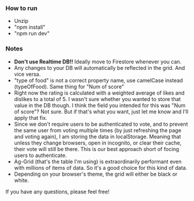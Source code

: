 ### How to run

- Unzip
- "npm install"
- "npm run dev"

### Notes

- **Don't use Realtime DB!!** Ideally move to Firestore whenever you can.
- Any changes to your DB will automatically be reflected in the grid. And vice versa.
- "type of food" is not a correct property name, use camelCase instead (typeOfFood). Same thing for "Num of score"
- Right now the rating is calculated with a weighted average of likes and dislikes to a total of 5. I wasn't sure whether you wanted to store that value in the DB though. I think the field you intended for this was "Num of score"? Not sure. But if that's what you want, just let me know and I'll apply that fix.
- Since we don't require users to be authenticated to vote, and to prevent the same user from voting multiple times (by just refreshing the page and voting again), I am storing the data in localStorage. Meaning that unless they change browsers, open in incognito, or clear their cache, their vote will still be there. This is our best approach short of focing users to authenticate.
- Ag-Grid (that's the table I'm using) is extraordinarily performant even with millions of items of data. So it's a good choice for this kind of data.
- Depending on your browser's theme, the grid will either be black or white.

If you have any questions, please feel free!
